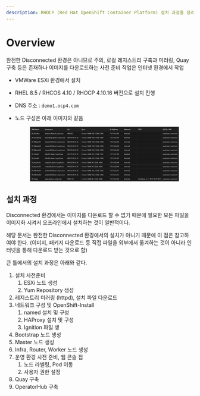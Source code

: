 ```yaml
---
description: RHOCP (Red Hat OpenShift Container Platform) 설치 과정을 정리한 문서
---
```


# Overview

완전한 Disconnected 환경은 아니므로 주의, 로컬 레지스트리 구축과 미러링, Quay 구축 등은 존재하나 이미지를 다운로드하는 사전 준비 작업은 인터넷 환경에서 작업

* VMWare ESXi 환경에서 설치
* RHEL 8.5 / RHCOS 4.10 / RHOCP 4.10.16 버전으로 설치 진행
* DNS 주소 : `demo1.ocp4.com`
*   노드 구성은 아래 이미지와 같음

    <figure><img src=".gitbook/assets/image (3).png" alt=""><figcaption></figcaption></figure>



## 설치 과정



Disconnected 환경에서는 이미지를 다운로드 할 수 없기 때문에 필요한 모든 파일을 이미지화 시켜서 오프라인에서 설치하는 것이 일반적이다.

해당 문서는 완전한 Disconnected 환경에서의 설치가 아니기 때문에 이 점은 참고하여야 한다. (이미지, 패키지 다운로드 등 직접 파일을 외부에서 옮겨하는 것이 아니라 인터넷을 통해 다운로드 받는 것으로 함)

큰 틀에서의 설치 과정은 아래와 같다.

1. 설치 사전준비
   1. ESXi 노드 생성
   2. Yum Repository 생성
2. 레지스트리 미러링 (httpd), 설치 파일 다운로드
3. 네트워크 구성 및 OpenShift-Install
   1. named 설치 및 구성
   2. HAProxy 설치 및 구성
   3. Ignition 파일 생
4. Bootstrap 노드 생성
5. Master 노드 생성
6. Infra, Router, Worker 노드 생성
7. 운영 환경 사전 준비, 웹 콘솔 접
   1. 노드 라벨링, Pod 이동
   2. 사용자 권한 설정
8. Quay 구축
9. OperatorHub 구축

